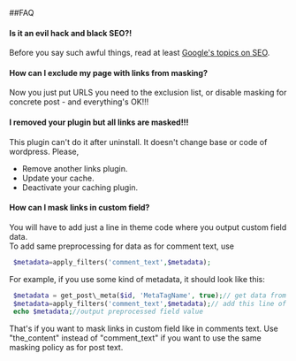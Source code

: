 ##FAQ

#### Is it an evil hack and black SEO?!
Before you say such awful things, read at least [Google's topics on SEO](http://www.google.com/support/webmasters/bin/topic.py?topic=8522).

#### How can I exclude my page with links from masking?   
Now you just put URLS you need to the exclusion list, or disable masking for concrete post - and everything's OK!!!

#### I removed your plugin but all links are masked!!!   
This plugin can't do it after uninstall. It doesn't change base or code of wordpress. Please,
* Remove another links plugin.
* Update your cache.
* Deactivate your caching plugin.

#### How can I mask links in custom field?
You will have to add just a line in theme code where you output custom field data.    
To add same preprocessing for data as for comment text, use    
 ```php
  $metadata=apply_filters('comment_text',$metadata);
 ```
For example, if you use some kind of metadata, it should look like this:    
 ```php
  $metadata = get_post\_meta($id, 'MetaTagName', true);// get data from wordpress database    
  $metadata=apply_filters('comment_text',$metadata);// add this line of code for preprocessing field value    
  echo $metadata;//output preprocessed field value    
```

That's if you want to mask links in custom field like in comments text. Use "the\_content" instead of "comment\_text" if  you want to use the same masking policy as for post text.

